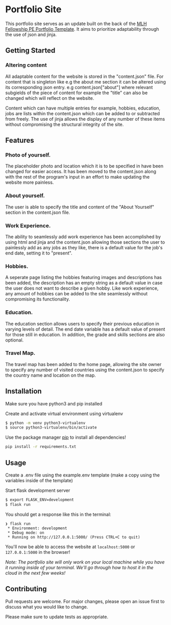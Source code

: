 # Portfolio Site

This portfolio site serves as an update built on the back of the [MLH Fellowship PE Portfolio Template](https://github.com/MLH-Fellowship/pe-portfolio-site).
It aims to prioritize adaptability through the use of json and jinja.

## Getting Started
### Altering content
All adaptable content for the website is stored in the "content.json" file. For content that is singleton like e.g the about me section it can be altered using its corresponding json entry. e.g content.json["about"] where relevant subgields of the piece of content for example the "title" can also be changed which will reflect on the website.

Content which can have multiple entries for example, hobbies, education, jobs are lists within the content.json which can be added to or subtracted from freely. The use of jinja allows the display of any number of these items without compromising the structural integrity of the site.

## Features 
### Photo of yourself.

The placeholder photo and location which it is to be specified in have been changed for easier access. It has been moved to the content.json along with the rest of the program's input in an effort to make updating the website more painless.

### About yourself.
The user is able to specify the title and content of the "About Yourself" section in the content.json file.

### Work Experience.
The ability to seamlessly add work experience has been accomplished by using html and jinja and the content.json allowing those sections the user to painlessly add as any jobs as they like, there is a default value for the job's end date, setting it to "present".

### Hobbies.
A seperate page listing the hobbies featuring images and descriptions has been added, the description has an empty string as a default value in case the user does not want to describe a given hobby. Like work experience, any amount of hobbies can be added to the site seamlessly without compromising its functionality. 

### Education.
The education section allows users to specify their previous education in varying levels of detail. The end date variable has a default value of present for those still in education. In addition, the grade and skills sections are also optional.

### Travel Map.
The travel map has been added to the home page, allowing the site owner to specify any number of visited countries using the content.json to specify the country name and location on the map.


## Installation

Make sure you have python3 and pip installed

Create and activate virtual environment using virtualenv
```bash
$ python -m venv python3-virtualenv
$ source python3-virtualenv/bin/activate
```

Use the package manager [pip](https://pip.pypa.io/en/stable/) to install all dependencies!

```bash
pip install -r requirements.txt
```

## Usage

Create a .env file using the example.env template (make a copy using the variables inside of the template)

Start flask development server
```bash
$ export FLASK_ENV=development
$ flask run
```

You should get a response like this in the terminal:
```
❯ flask run
 * Environment: development
 * Debug mode: on
 * Running on http://127.0.0.1:5000/ (Press CTRL+C to quit)
```

You'll now be able to access the website at `localhost:5000` or `127.0.0.1:5000` in the browser! 

*Note: The portfolio site will only work on your local machine while you have it running inside of your terminal. We'll go through how to host it in the cloud in the next few weeks!* 

## Contributing

Pull requests are welcome. For major changes, please open an issue first to discuss what you would like to change.

Please make sure to update tests as appropriate.
